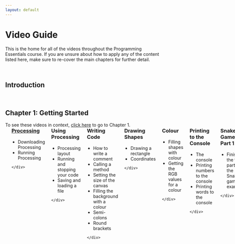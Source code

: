 ```yaml
---
layout: default
---
```


<style>
        .vid-container {
            display: flex;
            align-items: flex-start;
        }

        .vid-video {
            flex: 1;
        }

        .vid-content {
            flex: 1;
            margin-left: 20px;
        }

        h3 {
            margin-top: 0;
        }

        ul {
            padding-left: 20px;
        }
    </style>

<h1>Video Guide</h1>

This is the home for all of the videos throughout the Programming Essentials course. If you are unsure about how to apply any of the content listed here, make sure to re-cover the main chapters for further detail.

<br>
<h2>Introduction</h2>

<br>
<h2>Chapter 1: Getting Started</h2>
To see these videos in context, <a href="{{ site.baseurl }}Lessons/getting_started">click here</a> to go to Chapter 1.

<div class="vid-container">
	<div class="vid-video">
		<video width="100%" controls>
			<source src="{{ site.baseurl }}Videos/downloading_processing.mp4" type="video/mp4">
			Your browser does not support the video tag.
		</video>
	</div>
	<div class="vid-content">
		<h3><a href="{{ site.baseurl }}Lessons/getting_started#processing">Processing</a></h3>
		<ul>
			<li>Downloading Processing</li>
			<li>Running Processing</li>
		</ul>
		
	</div>
</div>
<br>
<div class="vid-container">
	<div class="vid-video">
		<video width="100%" controls>
			<source src="{{ site.baseurl }}Videos/using_processing.mp4" type="video/mp4">
			Your browser does not support the video tag.
		</video>
	</div>
	<div class="vid-content">
		<h3>Using Processing</h3>
		<ul>
			<li>Processing layout</li>
			<li>Running and stopping your code</li>
			<li>Saving and loading a file</li>
		</ul>
		
	</div>
</div>
<br>
<div class="vid-container">
	<div class="vid-video">
		<video width="100%" controls>
			<source src="{{ site.baseurl }}Videos/getting_started.mp4" type="video/mp4">
			Your browser does not support the video tag.
		</video>
	</div>
	<div class="vid-content">
		<h3>Writing Code</h3>
		<ul>
			<li>How to write a comment</li>
			<li>Calling a method</li>
			<li>Setting the size of the canvas</li>
			<li>Filling the background with a colour</li>
			<li>Semi-colons</li>
			<li>Round brackets</li>
		</ul>
		
	</div>
</div>
<br>
<div class="vid-container">
	<div class="vid-video">
		<video width="100%" controls>
			<source src="{{ site.baseurl }}Videos/drawing_shapes.mp4" type="video/mp4">
			Your browser does not support the video tag.
		</video>
	</div>
	<div class="vid-content">
		<h3>Drawing Shapes</h3>
		<ul>
			<li>Drawing a rectangle</li>
			<li>Coordinates</li>
		</ul>
		
	</div>
</div>
<br>
<div class="vid-container">
	<div class="vid-video">
		<video width="100%" controls>
			<source src="{{ site.baseurl }}Videos/colours.mp4" type="video/mp4">
			Your browser does not support the video tag.
		</video>
	</div>
	<div class="vid-content">
		<h3>Colour</h3>
		<ul>
			<li>Filling shapes with colour</li>
			<li>Getting the RGB values for a colour</li>
		</ul>
		
	</div>
</div>
<br>
<div class="vid-container">
	<div class="vid-video">
		<video width="100%" controls>
			<source src="{{ site.baseurl }}Videos/printing_to_the_console.mp4" type="video/mp4">
			Your browser does not support the video tag.
		</video>
	</div>
	<div class="vid-content">
		<h3>Printing to the Console</h3>
		<ul>
			<li>The console</li>
			<li>Printing numbers to the console</li>
			<li>Printing words to the console</li>
		</ul>
		
	</div>
</div>
<br>
<div class="vid-container">
	<div class="vid-video">
		<video width="100%" controls>
			<source src="{{ site.baseurl }}Videos/SnakeChapter1.mp4" type="video/mp4">
			Your browser does not support the video tag.
		</video>
	</div>
	<div class="vid-content">
		<h3>Snake Game: Part 1</h3>
		<ul>
			<li>Finishing the first part of the Snake game example</li>
		</ul>
		
	</div>
</div>

<br>
<h2>Chapter 2: Variables</h2>

<br>
<h2>Chapter 3: Methods</h2>

<br>
<h2>Chapter 4: Classes</h2>

<br>
<h2>Chapter 5: Conditionals</h2>

<br>
<h2>Chapter 6: Arrays</h2>

<br>
<h2>Chapter 7: Loops</h2>

<br>
<h2>Chapter 8: ArrayLists</h2>


